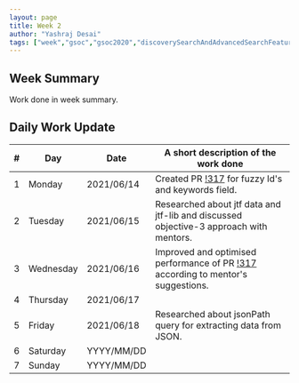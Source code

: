 ```yaml
---
layout: page
title: Week 2
author: "Yashraj Desai"
tags: ["week","gsoc","gsoc2020","discoverySearchAndAdvancedSearchFeatures","week#2","eval#1"]
---
```


## Week Summary

 
Work done in week summary.

## Daily Work Update

|\#|Day|Date|A short description of the work done|  
|---	|---	|---	|---	|  
|1   	| Monday 	|   2021/06/14	| Created PR [!317](https://gitlab.com/cdli/framework/-/merge_requests/317) for fuzzy Id's and keywords field. |  
|2   	| Tuesday  	|   2021/06/15	| Researched about jtf data and jtf-lib and discussed objective-3 approach with mentors.	|  
|3   	| Wednesday  	|  2021/06/16 	| Improved and optimised performance of PR [!317](https://gitlab.com/cdli/framework/-/merge_requests/317) according to mentor's suggestions. |  
|4   	| Thursday  	|   2021/06/17	|  |  
|5   	| Friday  	|   2021/06/18	| Researched about jsonPath query for extracting data from JSON. |  
|6   	| Saturday  	|   YYYY/MM/DD	| 	|  
|7   	| Sunday  	|   YYYY/MM/DD	|  |  
